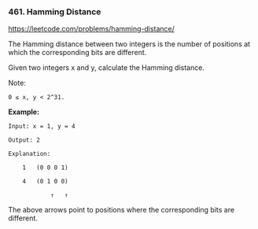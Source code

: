 ### 461. Hamming Distance

https://leetcode.com/problems/hamming-distance/

The Hamming distance between two integers is the number of positions at which the corresponding bits are different.

Given two integers x and y, calculate the Hamming distance.

Note:

    0 ≤ x, y < 2^31.

**Example:**

    Input: x = 1, y = 4
    
    Output: 2
    
    Explanation:
    
        1   (0 0 0 1)
    
        4   (0 1 0 0)
    
                ↑   ↑

The above arrows point to positions where the corresponding bits are different.